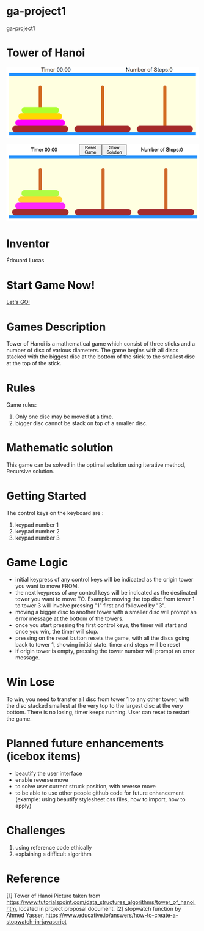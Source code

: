 # ga-project1
ga-project1

# Tower of Hanoi

![alt text](https://github.com/psionicmind/ga-project1/blob/main/img/Images%20of%20your%20actual%20game.png?raw=true)

![with reset and show solution buttons](https://github.com/psionicmind/ga-project1/blob/main/img/Images%20of%20your%20actual%20game%20v2.png?raw=true)

# Inventor
Édouard Lucas

# Start Game Now!
[Let's GO!](https://ga-project1-teal.vercel.app/)

# Games Description
Tower of Hanoi is a mathematical game which consist of three sticks and a number of disc of various diameters.  The game begins with all discs stacked with the biggest disc at the bottom of the stick to the smallest disc at the top of the stick.

# Rules
Game rules:
1. Only one disc may be moved at a time.
2. bigger disc cannot be stack on top of a smaller disc.

# Mathematic solution
This game can be solved in the optimal solution using iterative method, Recursive solution.

# Getting Started
The control keys on the keyboard are : 
1) keypad number 1
2) keypad number 2
3) keypad number 3

# Game Logic
- initial keypress of any control keys will be indicated as the origin tower you want to move FROM.
- the next keypress of any control keys will be indicated as the destinated tower you want to move TO.
  Example:
        moving the top disc from tower 1 to tower 3 will involve pressing "1" first and followed by "3".
- moving a bigger disc to another tower with a smaller disc will prompt an error message at the bottom of the towers.
- once you start pressing the first control keys, the timer will start and once you win, the timer will stop.
- pressing on the reset button resets the game, with all the discs going back to tower 1, showing initial state. 
   timer and steps will be reset
- if origin tower is empty, pressing the tower number will prompt an error message.

# Win Lose
To win, you need to transfer all disc from tower 1 to any other tower, with the disc stacked smallest at the very top to the largest disc at the very bottom.
There is no losing, timer keeps running.  User can reset to restart the game.

# Planned future enhancements (icebox items)
- beautify the user interface
- enable reverse move
- to solve user current struck position, with reverse move
- to be able to use other people github code for future enhancement 
(example: using beautify stylesheet css files, how to import, how to apply)

# Challenges
1) using reference code ethically
2) explaining a difficult algorithm

# Reference
[1] Tower of Hanoi Picture taken from https://www.tutorialspoint.com/data_structures_algorithms/tower_of_hanoi.htm, located in project proposal document.
[2] stopwatch function by Ahmed Yasser, https://www.educative.io/answers/how-to-create-a-stopwatch-in-javascript 